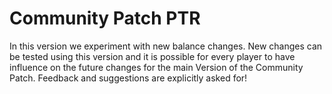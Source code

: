 # Community Patch PTR

In this version we experiment with new balance changes.
New changes can be tested using this version and it is possible for every player to have influence on the future changes for the main Version of the Community Patch.
Feedback and suggestions are explicitly asked for!